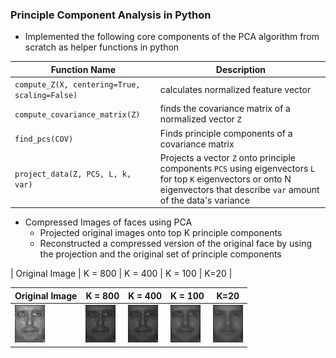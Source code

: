 ### Principle Component Analysis in Python
+ Implemented the following core components of the PCA algorithm from scratch as helper functions in python

Function Name | Description
---|---|
`compute_Z(X, centering=True, scaling=False)`| calculates normalized feature vector
`compute_covariance_matrix(Z)`| finds the covariance matrix of a normalized vector `Z`
`find_pcs(COV)`| Finds principle components of a covariance matrix
`project_data(Z, PCS, L, k,  var)`| Projects  a vector `Z` onto principle components `PCS` using eigenvectors `L` for top `K` eigenvectors or onto N eigenvectors that describe `var` amount of the data's variance


+ Compressed Images of faces using PCA
	+ Projected original images onto top K principle components
	+ Reconstructed a compressed version of the original face by using the projection and the original set of principle components


| Original Image | K = 800 | K = 400 | K = 100 | K=20 |

Original Image | K = 800 | K = 400 | K = 100 | K=20
---|---|---|---|---|
![](https://github.com/GunnerStone/CS_622_Project4/blob/main/README_imgs/original.png)| ![](https://github.com/GunnerStone/CS_622_Project4/blob/main/README_imgs/K800.png)| ![](https://github.com/GunnerStone/CS_622_Project4/blob/main/README_imgs/K400.png) | ![](https://github.com/GunnerStone/CS_622_Project4/blob/main/README_imgs/K100.png) | ![](https://github.com/GunnerStone/CS_622_Project4/blob/main/README_imgs/K20.png) |

